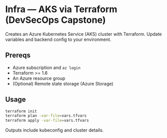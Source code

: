 # Infra — AKS via Terraform (DevSecOps Capstone)

Creates an Azure Kubernetes Service (AKS) cluster with Terraform. Update variables and backend config to your environment.

## Prereqs
- Azure subscription and `az login`
- Terraform >= 1.6
- An Azure resource group
- (Optional) Remote state storage (Azure Storage)

## Usage
```bash
terraform init
terraform plan -var-file=vars.tfvars
terraform apply -var-file=vars.tfvars
```

Outputs include kubeconfig and cluster details.
